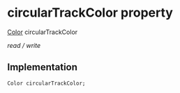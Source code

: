 


# circularTrackColor property






[Color](https://api.flutter.dev/flutter/dart-ui/Color-class.html) circularTrackColor
  
_read / write_






## Implementation

```dart
Color circularTrackColor;


```







